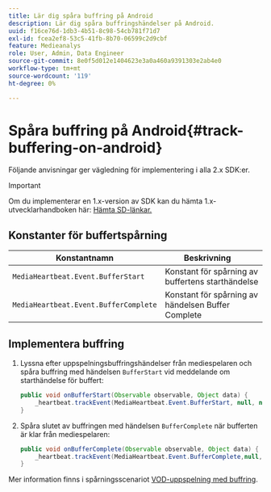 ```yaml
---
title: Lär dig spåra buffring på Android
description: Lär dig spåra buffringshändelser på Android.
uuid: f16ce76d-1db3-4b51-8c98-54cb781f71d7
exl-id: fcea2ef8-53c5-41fb-8b70-06599c2d9cbf
feature: Medieanalys
role: User, Admin, Data Engineer
source-git-commit: 8e0f5d012e1404623e3a0a460a9391303e2ab4e0
workflow-type: tm+mt
source-wordcount: '119'
ht-degree: 0%

---
```


# Spåra buffring på Android{#track-buffering-on-android}

Följande anvisningar ger vägledning för implementering i alla 2.x SDK:er.

>[!IMPORTANT]
>Om du implementerar en 1.x-version av SDK kan du hämta 1.x-utvecklarhandboken här: [Hämta SD-länkar.](/help/sdk-implement/download-sdks.md)

## Konstanter för buffertspårning

| Konstantnamn | Beskrivning     |
|---|---|
| `MediaHeartbeat.Event.BufferStart` | Konstant för spårning av buffertens starthändelse |
| `MediaHeartbeat.Event.BufferComplete` | Konstant för spårning av händelsen Buffer Complete |

## Implementera buffring

1. Lyssna efter uppspelningsbuffringshändelser från mediespelaren och spåra buffring med händelsen `BufferStart` vid meddelande om starthändelse för buffert:

   ```java
   public void onBufferStart(Observable observable, Object data) {  
       _heartbeat.trackEvent(MediaHeartbeat.Event.BufferStart, null, null);
   }
   ```

1. Spåra slutet av buffringen med händelsen `BufferComplete` när bufferten är klar från mediespelaren:

   ```java
   public void onBufferComplete(Observable observable, Object data) {  
       _heartbeat.trackEvent(MediaHeartbeat.Event.BufferComplete,null, null);
   }
   ```

Mer information finns i spårningsscenariot [VOD-uppspelning med buffring](/help/sdk-implement/tracking-scenarios/vod-buffering.md).
